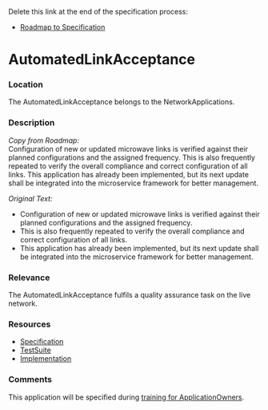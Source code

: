 Delete this link at the end of the specification process:  
- [Roadmap to Specification](../../issues/2)

# AutomatedLinkAcceptance

### Location
The AutomatedLinkAcceptance belongs to the NetworkApplications.

### Description
_Copy from Roadmap:_  
Configuration of new or updated microwave links is verified against their planned configurations and the assigned frequency. This is also frequently repeated to verify the overall compliance and correct configuration of all links. This application has already been implemented, but its next update shall be integrated into the microservice framework for better management.  

_Original Text:_  
- Configuration of new or updated microwave links is verified against their planned configurations and the assigned frequency.
- This is also frequently repeated to verify the overall compliance and correct configuration of all links.
- This application has already been implemented, but its next update shall be integrated into the microservice framework for better management.

### Relevance
The AutomatedLinkAcceptance fulfils a quality assurance task on the live network.

### Resources
- [Specification](./spec/)
- [TestSuite](./testing/)
- [Implementation](./server/)

### Comments
This application will be specified during [training for ApplicationOwners](https://gist.github.com/openBackhaul/5aabdbc90257b83b9fe7fc4da059d3cd).
